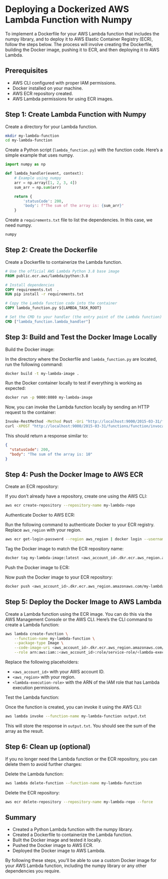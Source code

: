 # Deploying a Dockerized AWS Lambda Function with Numpy

To implement a Dockerfile for your AWS Lambda function that includes the numpy library, and to deploy it to AWS Elastic Container Registry (ECR), follow the steps below. The process will involve creating the Dockerfile, building the Docker image, pushing it to ECR, and then deploying it to AWS Lambda.

## Prerequisites

- AWS CLI configured with proper IAM permissions.
- Docker installed on your machine.
- AWS ECR repository created.
- AWS Lambda permissions for using ECR images.

## Step 1: Create Lambda Function with Numpy

Create a directory for your Lambda function.

```bash
mkdir my-lambda-function
cd my-lambda-function
```

Create a Python script (`lambda_function.py`) with the function code. Here’s a simple example that uses numpy.

```python
import numpy as np

def lambda_handler(event, context):
    # Example using numpy
    arr = np.array([1, 2, 3, 4])
    sum_arr = np.sum(arr)

    return {
        'statusCode': 200,
        'body': f"The sum of the array is: {sum_arr}"
    }
```

Create a `requirements.txt` file to list the dependencies. In this case, we need numpy.

```txt
numpy
```

## Step 2: Create the Dockerfile

Create a Dockerfile to containerize the Lambda function.

```Dockerfile
# Use the official AWS Lambda Python 3.8 base image
FROM public.ecr.aws/lambda/python:3.8

# Install dependencies
COPY requirements.txt  .
RUN pip install -r requirements.txt

# Copy the Lambda function code into the container
COPY lambda_function.py ${LAMBDA_TASK_ROOT}

# Set the CMD to your handler (the entry point of the Lambda function)
CMD ["lambda_function.lambda_handler"]
```

## Step 3: Build and Test the Docker Image Locally

Build the Docker image:

In the directory where the Dockerfile and `lambda_function.py` are located, run the following command:

```bash
docker build -t my-lambda-image .
```

Run the Docker container locally to test if everything is working as expected:

```bash
docker run -p 9000:8080 my-lambda-image
```

Now, you can invoke the Lambda function locally by sending an HTTP request to the container:

```bash
Invoke-RestMethod -Method Post -Uri "http://localhost:9000/2015-03-31/functions/function/invocations" -Body '{"numArray": [1, 2, 3, 4]}'
curl -XPOST "http://localhost:9000/2015-03-31/functions/function/invocations" -d '{}'
```

This should return a response similar to:

```json
{
  "statusCode": 200,
  "body": "The sum of the array is: 10"
}
```

## Step 4: Push the Docker Image to AWS ECR

Create an ECR repository:

If you don’t already have a repository, create one using the AWS CLI:

```bash
aws ecr create-repository --repository-name my-lambda-repo
```

Authenticate Docker to AWS ECR:

Run the following command to authenticate Docker to your ECR registry. Replace `aws_region` with your region.

```bash
aws ecr get-login-password --region aws_region | docker login --username AWS --password-stdin <aws_account_id>.dkr.ecr.aws_region.amazonaws.com
```

Tag the Docker image to match the ECR repository name:

```bash
docker tag my-lambda-image:latest <aws_account_id>.dkr.ecr.aws_region.amazonaws.com/my-lambda-repo:latest
```

Push the Docker image to ECR:

Now push the Docker image to your ECR repository:

```bash
docker push <aws_account_id>.dkr.ecr.aws_region.amazonaws.com/my-lambda-repo:latest
```

## Step 5: Deploy the Docker Image to AWS Lambda

Create a Lambda function using the ECR image. You can do this via the AWS Management Console or the AWS CLI. Here’s the CLI command to create a Lambda function:

```bash
aws lambda create-function \
    --function-name my-lambda-function \
    --package-type Image \
    --code-image-uri <aws_account_id>.dkr.ecr.aws_region.amazonaws.com/my-lambda-repo:latest \
    --role arn:aws:iam::<aws_account_id>:role/service-role/<lambda-execution-role>
```

Replace the following placeholders:

- `<aws_account_id>` with your AWS account ID.
- `<aws_region>` with your region.
- `<lambda-execution-role>` with the ARN of the IAM role that has Lambda execution permissions.

Test the Lambda function:

Once the function is created, you can invoke it using the AWS CLI:

```bash
aws lambda invoke --function-name my-lambda-function output.txt
```

This will store the response in `output.txt`. You should see the sum of the array as the result.

## Step 6: Clean up (optional)

If you no longer need the Lambda function or the ECR repository, you can delete them to avoid further charges:

Delete the Lambda function:

```bash
aws lambda delete-function --function-name my-lambda-function
```

Delete the ECR repository:

```bash
aws ecr delete-repository --repository-name my-lambda-repo --force
```

## Summary

- Created a Python Lambda function with the numpy library.
- Created a Dockerfile to containerize the Lambda function.
- Built the Docker image and tested it locally.
- Pushed the Docker image to AWS ECR.
- Deployed the Docker image to AWS Lambda.

By following these steps, you'll be able to use a custom Docker image for your AWS Lambda function, including the numpy library or any other dependencies you require.
